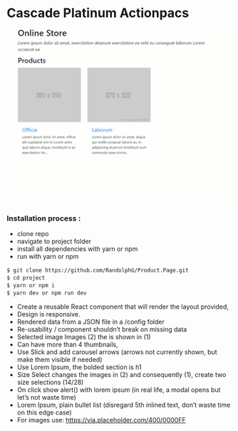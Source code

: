 # Cascade Platinum Actionpacs

![IMG_00](_actionpacs.gif)

### Installation process :

- clone repo
- navigate to project folder
- install all dependencies with yarn or npm
- run with yarn or npm


```bash
$ git clone https://github.com/RandolphG/Product.Page.git
$ cd project
$ yarn or npm i
$ yarn dev or npm run dev
```

-	Create a reusable React component that will render the layout provided,
-   Design is responsive. 
-	Rendered data from a JSON file in a /config folder
-	Re-usability / component shouldn’t break on missing data
-	Selected image Images (2) the is shown in (1)
-	Can have more than 4 thumbnails, 
-	Use Slick and add carousel arrows (arrows not currently shown, but make them visible if needed)
-	Use Lorem Ipsum, the bolded section is h1
-	Size Select changes the images in (2) and consequently (1), create two size selections (14/28)
-	On click show alert() with lorem ipsum (in real life, a modal opens but let’s not waste time)
-	Lorem Ipsum, plain bullet list (disregard 5th inlined text, don’t waste time on this edge case)
-	For images use: https://via.placeholder.com/400/0000FF
